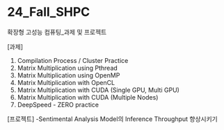 # 24_Fall_SHPC
확장형 고성능 컴퓨팅_과제 및 프로젝트

[과제]
1. Compilation Process / Cluster Practice
2. Matrix Multiplication using Pthread
3. Matrix Multiplication using OpenMP
4. Matrix Multiplication with OpenCL
5. Matrix Multiplication with CUDA (Single GPU, Multi GPU)
6. Matrix Multiplication with CUDA (Multiple Nodes)
7. DeepSpeed - ZERO practice

[프로젝트]
-Sentimental Analysis Model의 Inference Throughput 향상시키기

   
